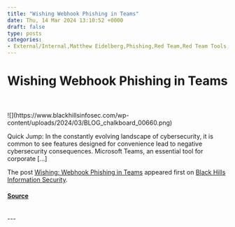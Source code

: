 ```yaml
---
title: "Wishing Webhook Phishing in Teams"
date: Thu, 14 Mar 2024 13:10:52 +0000
draft: false
type: posts
categories: 
- External/Internal,Matthew Eidelberg,Phishing,Red Team,Red Team Tools,Persistence,Teams,Webhooks
---
```

# Wishing Webhook Phishing in Teams

<br/>

<br/>
![](https://www.blackhillsinfosec.com/wp-content/uploads/2024/03/BLOG_chalkboard_00660.png)

Quick Jump: In the constantly evolving landscape of cybersecurity, it is common to see features designed for convenience lead to negative cybersecurity consequences. Microsoft Teams, an essential tool for corporate \[…\]

The post [Wishing: Webhook Phishing in Teams](https://www.blackhillsinfosec.com/wishing-webhook-phishing-in-teams/) appeared first on [Black Hills Information Security](https://www.blackhillsinfosec.com).

#### [Source](https://www.blackhillsinfosec.com/wishing-webhook-phishing-in-teams/)

<br/>
---
